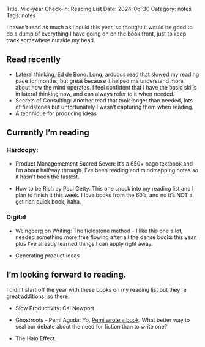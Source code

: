 Title: Mid-year Check-in: Reading List
Date: 2024-06-30
Category: notes
Tags: notes

I haven't read as much as i could this year, so thought it would be good to do a dump of everything I have going on on the book front, just to keep track somewhere outside my head.

## Read recently 
- Lateral thinking, Ed de Bono: Long, arduous read that slowed my reading pace for months, but great because it helped me understand more about how the mind operates. I feel confident that I have the basic skills in lateral thinking now, and can always refer to it when needed.
- Secrets of Consulting: Another read that took longer than needed, lots of fieldstones but unfortunately I wasn’t capturing them when reading.
- A technique for producing ideas 


## Currently I’m reading

### Hardcopy:

- Product Managemement Sacred Seven: It’s a 650+ page textbook and I’m about halfway through. I’ve been reading and mindmapping notes so it hasn’t been the fastest.

- How to be Rich by Paul Getty. This one snuck into my reading list and I plan to finish it this week. I love books from the 60’s, and no it’s NOT a get rich quick book, haha.

### Digital

- Weingberg on Writing: The fieldstone method - I like this one a lot, needed something more free flowing after all the dense books this year, plus I’ve already learned things I can apply right away.

- Generating product ideas


## I’m looking forward to reading.

I didn’t start off the year with these books on my reading list but they’re great additions, so there.

- Slow Productivity: Cal Newport

- Ghostroots - Pemi Aguda: Yo, [Pemi wrote a book](https://www.amazon.com/Ghostroots-Stories-Pemi-Aguda/dp/1324065850). What better way to seal our debate about the need for fiction than to write one?

- The Halo Effect.


